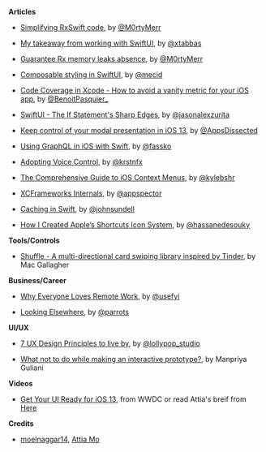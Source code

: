 **Articles**

* [Simplifying RxSwift code](https://medium.com/flawless-app-stories/simplifying-rxswift-code-78071d5b780), by [@M0rtyMerr](https://twitter.com/M0rtyMerr)

* [My takeaway from working with SwiftUI](https://medium.com/flawless-app-stories/my-takeaway-from-working-with-swiftui-7a589bbd1555), by [@xtabbas](https://twitter.com/xtabbas)

* [Guarantee Rx memory leaks absence](https://medium.com/flawless-app-stories/guarantee-rx-memory-leaks-absence-3a90636ec49e), by [@M0rtyMerr](https://twitter.com/M0rtyMerr)

* [Composable styling in SwiftUI](https://mecid.github.io/2019/08/28/composable-styling-in-swiftui/), by [@mecid](https://twitter.com/mecid)

* [Code Coverage in Xcode - How to avoid a vanity metric for your iOS app](https://benoitpasquier.com/code-coverage-xcode-avoid-vanity-metric-ios/), by [@BenoitPasquier_](https://twitter.com/benoitpasquier_)

* [SwiftUI - The If Statement's Sharp Edges](https://jasonzurita.com/swiftui-if-statement/), by [@jasonalexzurita](https://twitter.com/jasonalexzurita)

* [Keep control of your modal presentation in iOS 13](https://www.appsdissected.com/modal-presentation-style-ios-13/), by [@AppsDissected](https://twitter.com/AppsDissected)

* [Using GraphQL in iOS with Swift](https://kristaps.me/graphql-ios-swift/), by [@fassko](https://twitter.com/fassko)

* [Adopting Voice Control](https://kristina.io/adopting-voice-control/), by [@krstnfx](https://twitter.com/krstnfx)

* [The Comprehensive Guide to iOS Context Menus](https://kylebashour.com/posts/context-menu-guide), by [@kylebshr](https://twitter.com/kylebshr)

* [XCFrameworks Internals](https://appspector.com/blog/xcframeworks), by [@appspector](https://twitter.com/appspector)

* [Caching in Swift](https://www.swiftbysundell.com/posts/caching-in-swift), by [@johnsundell](https://twitter.com/johnsundell)

* [How I Created Apple’s Shortcuts Icon System](https://medium.com/flawless-app-stories/apples-shortcuts-826eabd44886), by [@hassanedesouky](https://twitter.com/hassanedesouky)

**Tools/Controls**

* [Shuffle - A multi-directional card swiping library inspired by Tinder](https://github.com/mac-gallagher/Shuffle), by  Mac Gallagher

**Business/Career**

* [Why Everyone Loves Remote Work](https://usefyi.com/remote-work-report/), by [@usefyi](https://twitter.com/usefyi)

* [Looking Elsewhere](https://blog.curtisherbert.com/slopes-diaries-32-looking-elsewhere), by [@parrots](https://twitter.com/parrots)

**UI/UX**

* [7 UX Design Principles to live by](https://lollypop.design/blog/2019/august/7-ux-design-principles/), by [@lollypop_studio](https://twitter.com/lollypop_studio)

* [What not to do while making an interactive prototype?](https://uxplanet.org/what-not-to-do-while-making-an-interactive-prototype-9aabb95fc1d8), by Manpriya Guliani

**Videos**

* [Get Your UI Ready for iOS 13](https://developer.apple.com/videos/play/wwdc2019/224), from WWDC or read Attia's breif from [Here](https://www.facebook.com/100000683002744/posts/2737591882940218?sfns=xmo)

**Credits**

* [moelnaggar14](https://github.com/MoElnaggar14), [Attia Mo](https://attiamo.me)
